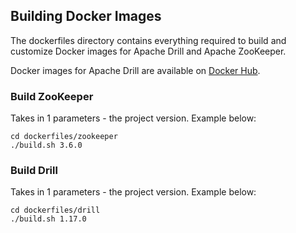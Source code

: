 ## Building Docker Images
The dockerfiles directory contains everything required to build and customize Docker images for Apache Drill and Apache ZooKeeper.

Docker images for Apache Drill are available on [Docker Hub](https://hub.docker.com/u/agirish/). 

### Build ZooKeeper
Takes in 1 parameters - the project version. Example below:

```
cd dockerfiles/zookeeper
./build.sh 3.6.0
```

### Build Drill
Takes in 1 parameters - the project version. Example below:

```
cd dockerfiles/drill
./build.sh 1.17.0
```
